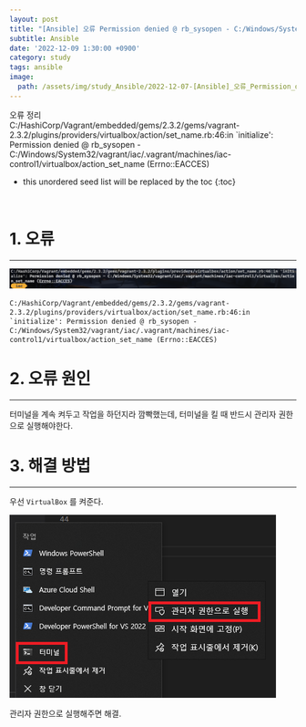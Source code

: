```yaml
---
layout: post
title: "[Ansible] 오류 Permission denied @ rb_sysopen - C:/Windows/System32/vagrant/iac/.vagrant/machines/iac-control1/virtualbox/action_set_name (Errno::EACCES)"
subtitle: Ansible
date: '2022-12-09 1:30:00 +0900'
category: study
tags: ansible
image:
  path: /assets/img/study_Ansible/2022-12-07-[Ansible]_오류_Permission_denied_@_rb_sysopen_(Errno_EACCES)/logo.png
---
```


오류 정리<br>
C:/HashiCorp/Vagrant/embedded/gems/2.3.2/gems/vagrant-2.3.2/plugins/providers/virtualbox/action/set_name.rb:46:in `initialize': Permission denied @ rb_sysopen - C:/Windows/System32/vagrant/iac/.vagrant/machines/iac-control1/virtualbox/action_set_name (Errno::EACCES)

<!--more-->

* this unordered seed list will be replaced by the toc
{:toc}

<br>

# 1. 오류
---

![1](/assets/img/study_Ansible/2022-12-07-[Ansible]_오류_Permission_denied_@_rb_sysopen_(Errno_EACCES)/1.png)

```shell
C:/HashiCorp/Vagrant/embedded/gems/2.3.2/gems/vagrant-2.3.2/plugins/providers/virtualbox/action/set_name.rb:46:in `initialize': Permission denied @ rb_sysopen - C:/Windows/System32/vagrant/iac/.vagrant/machines/iac-control1/virtualbox/action_set_name (Errno::EACCES)
```

# 2. 오류 원인
---

터미널을 계속 켜두고 작업을 하던지라 깜빡했는데, 터미널을 킬 때 반드시 관리자 권한으로 실행해야한다.<br>

# 3. 해결 방법
---

우선 `VirtualBox` 를 켜준다.<br>

![2](/assets/img/study_Ansible/2022-12-07-[Ansible]_오류_Permission_denied_@_rb_sysopen_(Errno_EACCES)/2.png)

관리자 권한으로 실행해주면 해결.


